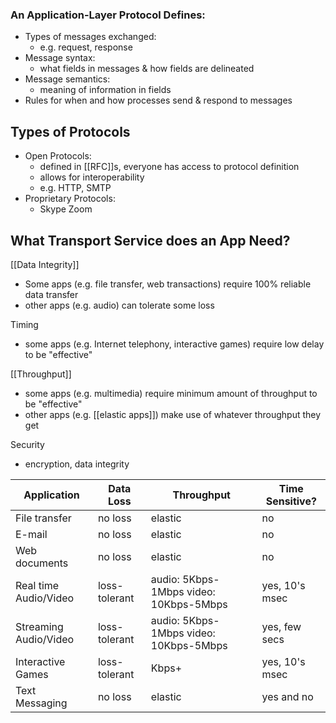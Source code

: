 ### An Application-Layer Protocol Defines:
- Types of messages exchanged:
	- e.g. request, response
- Message syntax:
	- what fields in messages & how fields are delineated
- Message semantics:
	- meaning of information in fields
- Rules for when and how processes send & respond to messages

## Types of Protocols
- Open Protocols:
	- defined in [[RFC]]s, everyone has access to protocol definition
	- allows for interoperability
	- e.g. HTTP, SMTP
- Proprietary Protocols:
	- Skype Zoom

## What Transport Service does an App Need?
[[Data Integrity]]
- Some apps (e.g. file transfer, web transactions) require 100% reliable data transfer
- other apps (e.g. audio) can tolerate some loss

Timing
- some apps (e.g. Internet telephony, interactive games) require low delay to be "effective"

[[Throughput]]
- some apps (e.g. multimedia) require minimum amount of throughput to be "effective"
- other apps (e.g. [[elastic apps]]) make use of whatever throughput they get

Security
- encryption, data integrity

| Application           | Data Loss     | Throughput                             | Time Sensitive? |
| --------------------- | ------------- | -------------------------------------- | --------------- |
| File transfer         | no loss       | elastic                                | no              |
| E-mail                | no loss       | elastic                                | no              |
| Web documents         | no loss       | elastic                                | no              |
| Real time Audio/Video | loss-tolerant | audio: 5Kbps-1Mbps video: 10Kbps-5Mbps | yes, 10's msec  |
| Streaming Audio/Video | loss-tolerant | audio: 5Kbps-1Mbps video: 10Kbps-5Mbps | yes, few secs   |
| Interactive Games     | loss-tolerant | Kbps+                                  | yes, 10's msec  |
| Text Messaging        | no loss       | elastic                                | yes and no      |


